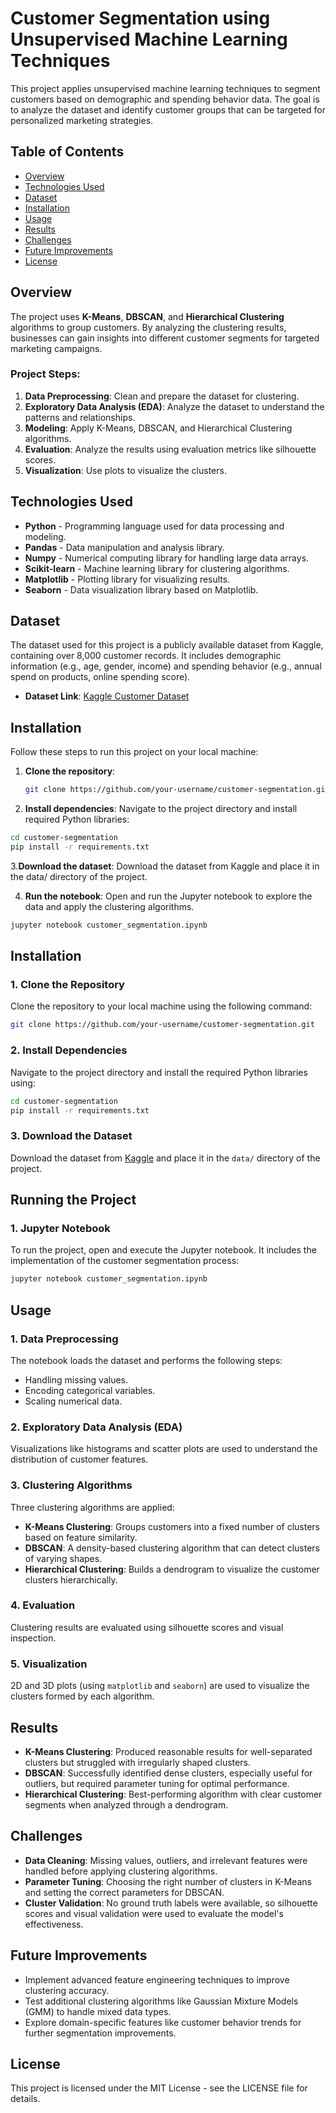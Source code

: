 # Customer Segmentation using Unsupervised Machine Learning Techniques

This project applies unsupervised machine learning techniques to segment customers based on demographic and spending behavior data. The goal is to analyze the dataset and identify customer groups that can be targeted for personalized marketing strategies.

## Table of Contents
- [Overview](#overview)
- [Technologies Used](#technologies-used)
- [Dataset](#dataset)
- [Installation](#installation)
- [Usage](#usage)
- [Results](#results)
- [Challenges](#challenges)
- [Future Improvements](#future-improvements)
- [License](#license)

## Overview
The project uses **K-Means**, **DBSCAN**, and **Hierarchical Clustering** algorithms to group customers. By analyzing the clustering results, businesses can gain insights into different customer segments for targeted marketing campaigns.

### Project Steps:
1. **Data Preprocessing**: Clean and prepare the dataset for clustering.
2. **Exploratory Data Analysis (EDA)**: Analyze the dataset to understand the patterns and relationships.
3. **Modeling**: Apply K-Means, DBSCAN, and Hierarchical Clustering algorithms.
4. **Evaluation**: Analyze the results using evaluation metrics like silhouette scores.
5. **Visualization**: Use plots to visualize the clusters.

## Technologies Used
- **Python** - Programming language used for data processing and modeling.
- **Pandas** - Data manipulation and analysis library.
- **Numpy** - Numerical computing library for handling large data arrays.
- **Scikit-learn** - Machine learning library for clustering algorithms.
- **Matplotlib** - Plotting library for visualizing results.
- **Seaborn** - Data visualization library based on Matplotlib.

## Dataset
The dataset used for this project is a publicly available dataset from Kaggle, containing over 8,000 customer records. It includes demographic information (e.g., age, gender, income) and spending behavior (e.g., annual spend on products, online spending score).

- **Dataset Link**: [Kaggle Customer Dataset](https://www.kaggle.com/datasets)

## Installation

Follow these steps to run this project on your local machine:

1. **Clone the repository**:
   ```bash
   git clone https://github.com/your-username/customer-segmentation.git
   
2. **Install dependencies**:
Navigate to the project directory and install required Python libraries:
```bash
cd customer-segmentation
pip install -r requirements.txt
```

3.**Download the dataset**:
Download the dataset from Kaggle and place it in the data/ directory of the project.

4. **Run the notebook**:
Open and run the Jupyter notebook to explore the data and apply the clustering algorithms.
```bash
jupyter notebook customer_segmentation.ipynb
```

## Installation

### 1. Clone the Repository
Clone the repository to your local machine using the following command:

```bash
git clone https://github.com/your-username/customer-segmentation.git
````

### 2. Install Dependencies

Navigate to the project directory and install the required Python libraries using:

```bash
cd customer-segmentation
pip install -r requirements.txt
```

### 3. Download the Dataset

Download the dataset from [Kaggle](https://www.kaggle.com/) and place it in the `data/` directory of the project.

## Running the Project

### 1. Jupyter Notebook

To run the project, open and execute the Jupyter notebook. It includes the implementation of the customer segmentation process:

```bash
jupyter notebook customer_segmentation.ipynb
```

## Usage

### 1. Data Preprocessing

The notebook loads the dataset and performs the following steps:

* Handling missing values.
* Encoding categorical variables.
* Scaling numerical data.

### 2. Exploratory Data Analysis (EDA)

Visualizations like histograms and scatter plots are used to understand the distribution of customer features.

### 3. Clustering Algorithms

Three clustering algorithms are applied:

* **K-Means Clustering**: Groups customers into a fixed number of clusters based on feature similarity.
* **DBSCAN**: A density-based clustering algorithm that can detect clusters of varying shapes.
* **Hierarchical Clustering**: Builds a dendrogram to visualize the customer clusters hierarchically.

### 4. Evaluation

Clustering results are evaluated using silhouette scores and visual inspection.

### 5. Visualization

2D and 3D plots (using `matplotlib` and `seaborn`) are used to visualize the clusters formed by each algorithm.

## Results

* **K-Means Clustering**: Produced reasonable results for well-separated clusters but struggled with irregularly shaped clusters.
* **DBSCAN**: Successfully identified dense clusters, especially useful for outliers, but required parameter tuning for optimal performance.
* **Hierarchical Clustering**: Best-performing algorithm with clear customer segments when analyzed through a dendrogram.

## Challenges

* **Data Cleaning**: Missing values, outliers, and irrelevant features were handled before applying clustering algorithms.
* **Parameter Tuning**: Choosing the right number of clusters in K-Means and setting the correct parameters for DBSCAN.
* **Cluster Validation**: No ground truth labels were available, so silhouette scores and visual validation were used to evaluate the model's effectiveness.

## Future Improvements

* Implement advanced feature engineering techniques to improve clustering accuracy.
* Test additional clustering algorithms like Gaussian Mixture Models (GMM) to handle mixed data types.
* Explore domain-specific features like customer behavior trends for further segmentation improvements.

## License

This project is licensed under the MIT License - see the LICENSE file for details.

